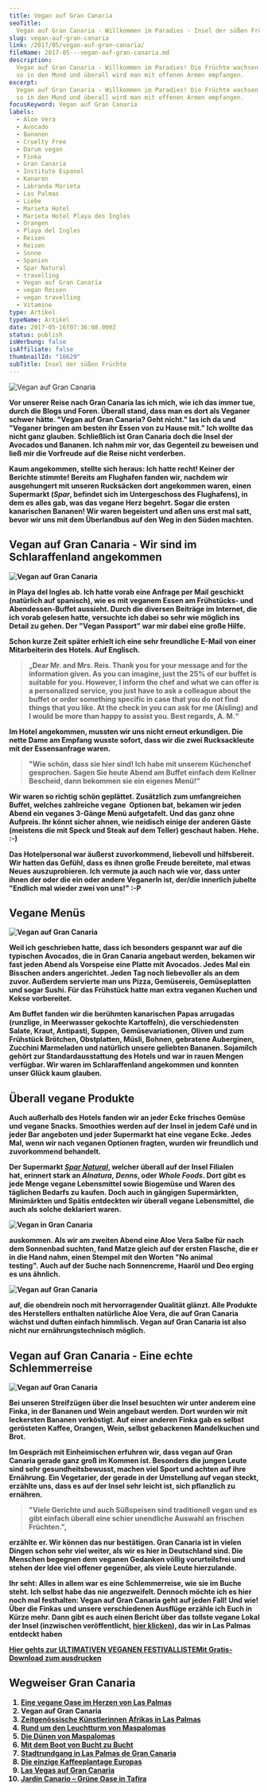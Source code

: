 ```yaml
---
title: Vegan auf Gran Canaria
seoTitle:
  Vegan auf Gran Canaria - Willkommen im Paradies - Insel der süßen Früchte
slug: vegan-auf-gran-canaria
link: /2017/05/vegan-auf-gran-canaria/
fileName: 2017-05---vegan-auf-gran-canaria.md
description:
  Vegan auf Gran Canaria - Willkommen im Paradies! Die Früchte wachsen einem nur
  so in den Mund und überall wird man mit offenen Armen empfangen.
excerpt:
  Vegan auf Gran Canaria - Willkommen im Paradies! Die Früchte wachsen einem nur
  so in den Mund und überall wird man mit offenen Armen empfangen.
focusKeyword: Vegan auf Gran Canaria
labels:
  - Aloe Vera
  - Avocado
  - Bananen
  - Cruelty Free
  - Darum vegan
  - Finka
  - Gran Canaria
  - Instituto Espanol
  - Kanaren
  - Labranda Marieta
  - Las Palmas
  - Liebe
  - Marieta Hotel
  - Marieta Hotel Playa des Ingles
  - Orangen
  - Playa del Ingles
  - Reisen
  - Reisen
  - Sonne
  - Spanien
  - Spar Natural
  - travelling
  - Vegan auf Gran Canaria
  - vegan Reisen
  - vegan travelling
  - Vitamine
type: Artikel
typeName: Artikel
date: 2017-05-16T07:36:08.000Z
status: publish
isWerbung: false
isAffiliate: false
thumbnailId: "16629"
subTitle: Insel der süßen Früchte
---
```


![Vegan auf Gran Canaria](http://cardamonchai.com/wp-content/uploads/2017/05/IMG_2035-640x853.jpg)

<strong>

Vor unserer Reise nach Gran Canaria las ich mich, wie ich das immer tue, durch
die Blogs und Foren. Überall stand, dass man es dort als Veganer schwer hätte.
"Vegan auf Gran Canaria? Geht nicht." las ich da und "Veganer bringen am besten
ihr Essen von zu Hause mit." Ich wollte das nicht ganz glauben. Schließlich ist
Gran Canaria doch die Insel der Avocados und Bananen. Ich nahm mir vor, das
Gegenteil zu beweisen und ließ mir die Vorfreude auf die Reise nicht verderben.

Kaum angekommen, stellte sich heraus: Ich hatte recht! Keiner der Berichte
stimmte! Bereits am Flughafen fanden wir, nachdem wir ausgehungert mit unseren
Rucksäcken dort angekommen waren, einen Supermarkt (<em>Spar</em>, befindet sich
im Untergeschoss des Flughafens), in dem es alles gab, was das vegane Herz
begehrt. Sogar die ersten kanarischen Bananen! Wir waren begeistert und aßen uns
erst mal satt, bevor wir uns mit dem Überlandbus auf den Weg in den Süden
machten.

## Vegan auf Gran Canaria - Wir sind im Schlaraffenland angekommen

![Vegan auf Gran Canaria](http://cardamonchai.com/wp-content/uploads/2017/05/IMG_2039-640x853.jpg)

in Playa del Ingles ab. Ich hatte vorab eine Anfrage per Mail geschickt
(natürlich auf spanisch), wie es mit veganem Essen am Frühstücks- und
Abendessen-Buffet aussieht. Durch die diversen Beiträge im Internet, die ich
vorab gelesen hatte, versuchte ich dabei so sehr wie möglich ins Detail zu
gehen. Der "Vegan Passport" war mir dabei eine große Hilfe.

Schon kurze Zeit später erhielt ich eine sehr freundliche E-Mail von einer
Mitarbeiterin des Hotels. Auf Englisch.

<blockquote>„Dear Mr. and Mrs. Reis. Thank you for your message and for the information given. As you can imagine, just the 25% of our buffet is suitable for you. However, I inform the chef and what we can offer is a personalized service, you just have to ask a colleague about the buffet or order something specific in case that you do not find things that you like. At the check in you can ask for me (Aisling) and I would be more than happy to assist you. Best regards, A. M.“</blockquote>

Im Hotel angekommen, mussten wir uns nicht erneut erkundigen. Die nette Dame am
Empfang wusste sofort, dass wir die zwei Rucksackleute mit der Essensanfrage
waren.

<blockquote>"Wie schön, dass sie hier sind! Ich habe mit unserem Küchenchef gesprochen. Sagen Sie heute Abend am Buffet einfach dem Kellner Bescheid, dann bekommen sie ein eigenes Menü!"</blockquote>

Wir waren so richtig schön geplättet. Zusätzlich zum umfangreichen Buffet,
welches zahlreiche vegane  Optionen bat, bekamen wir jeden Abend ein veganes
3-Gänge Menü aufgetafelt. Und das ganz ohne Aufpreis. Ihr könnt sicher ahnen,
wie neidisch einige der anderen Gäste (meistens die mit Speck und Steak auf dem
Teller) geschaut haben. Hehe. :-)

Das Hotelpersonal war äußerst zuvorkommend, liebevoll und hilfsbereit. Wir
hatten das Gefühl, dass es ihnen große Freude bereitete, mal etwas Neues
auszuprobieren. Ich vermute ja auch nach wie vor, dass unter ihnen der oder die
ein oder andere VeganerIn ist, der/die innerlich jubelte "Endlich mal wieder
zwei von uns!" :-P

## Vegane Menüs

![Vegan auf Gran Canaria](http://cardamonchai.com/wp-content/uploads/2017/05/IMG_2040-640x853.jpg)

Weil ich geschrieben hatte, dass ich besonders gespannt war auf die typischen
Avocados, die in Gran Canaria angebaut werden, bekamen wir fast jeden Abend als
Vorspeise eine Platte mit Avocados. Jedes Mal ein Bisschen anders angerichtet.
Jeden Tag noch liebevoller als an dem zuvor. Außerdem servierte man uns Pizza,
Gemüsereis, Gemüseplatten und sogar Sushi. Für das Frühstück hatte man extra
veganen Kuchen und Kekse vorbereitet.

Am Buffet fanden wir die berühmten kanarischen Papas arrugadas (runzlige, in
Meerwasser gekochte Kartoffeln), die verschiedensten Salate, Kraut, Antipasti,
Suppen, Gemüsevariationen, Oliven und zum Frühstück Brötchen, Obstplatten,
Müsli, Bohnen, gebratene Auberginen, Zucchini Marmeladen und natürlich unsere
geliebten Bananen. Sojamilch gehört zur Standardausstattung des Hotels und war
in rauen Mengen verfügbar. Wir waren im Schlaraffenland angekommen und konnten
unser Glück kaum glauben.

## Überall vegane Produkte

Auch außerhalb des Hotels fanden wir an jeder Ecke frisches Gemüse und vegane
Snacks. Smoothies werden auf der Insel in jedem Café und in jeder Bar angeboten
und jeder Supermarkt hat eine vegane Ecke. Jedes Mal, wenn wir nach veganen
Optionen fragten, wurden wir freundlich und zuvorkommend behandelt.

Der
Supermarkt <a href="http://www.sparnatural.com/" target="_blank" rel="noopener"><em>Spar</em>
<em>Natural</em></a>, welcher überall auf der Insel Filialen
hat,<em> </em>erinnert stark an <em>Alnatura</em>, <em>Denns</em>,
oder <em>Whole Foods</em>. Dort gibt es jede Menge vegane Lebensmittel sowie
Biogemüse und Waren des täglichen Bedarfs zu kaufen. Doch auch in gängigen
Supermärkten, Minimärkten und Spätis entdeckten wir überall vegane Lebensmittel,
die auch als solche deklariert waren.

![Vegan in Gran Canaria](http://cardamonchai.com/wp-content/uploads/2017/05/unnamed-640x640.jpg)

auskommen. Als wir am zweiten Abend eine Aloe Vera Salbe für nach dem Sonnenbad
suchten, fand Matze gleich auf der ersten Flasche, die er in die Hand nahm,
einen Stempel mit den Worten "No animal testing". Auch auf der Suche nach
Sonnencreme, Haaröl und Deo erging es uns ähnlich.

![Vegan auf Gran Canaria](http://cardamonchai.com/wp-content/uploads/2017/05/IMG_2031-640x480.jpg)

auf, die obendrein noch mit hervorragender Qualität glänzt. Alle Produkte des
Herstellers enthalten natürliche Aloe Vera, die auf Gran Canaria wächst und
duften einfach himmlisch. Vegan auf Gran Canaria ist also nicht nur
ernährungstechnisch möglich.

## Vegan auf Gran Canaria - Eine echte Schlemmerreise

![Vegan auf Gran Canaria](http://cardamonchai.com/wp-content/uploads/2017/05/IMG_2037-640x480.jpg)

Bei unseren Streifzügen über die Insel besuchten wir unter anderem eine Finka,
in der Bananen und Wein angebaut werden. Dort wurden wir mit leckersten Bananen
verköstigt. Auf einer anderen Finka gab es selbst gerösteten Kaffee, Orangen,
Wein, selbst gebackenen Mandelkuchen und Brot.

Im Gespräch mit Einheimischen erfuhren wir, dass vegan auf Gran Canaria gerade
ganz groß im Kommen ist. Besonders die jungen Leute sind sehr
gesundheitsbewusst, machen viel Sport und achten auf ihre Ernährung. Ein
Vegetarier, der gerade in der Umstellung auf vegan steckt, erzählte uns, dass es
auf der Insel sehr leicht ist, sich pflanzlich zu ernähren.

<blockquote>"Viele Gerichte und auch Süßspeisen sind traditionell vegan und es gibt einfach überall eine schier unendliche Auswahl an frischen Früchten.",</blockquote>

erzählte er. Wir können das nur bestätigen. Gran Canaria ist in vielen Dingen
schon sehr viel weiter, als wir es hier in Deutschland sind. Die Menschen
begegnen dem veganen Gedanken völlig vorurteilsfrei und stehen der Idee viel
offener gegenüber, als viele Leute hierzulande.

Ihr seht: Alles in allem war es eine Schlemmerreise, wie sie im Buche steht. Ich
selbst habe das nie angezweifelt. Dennoch möchte ich es hier noch mal
festhalten: Vegan auf Gran Canaria geht auf jeden Fall! Und wie! Über die Finkas
und unsere verschiedenen Ausflüge erzähle ich Euch in Kürze mehr. Dann gibt es
auch einen Bericht über das tollste vegane Lokal der Insel (inzwischen
veröffentlicht,
<a href="http://cardamonchai.com/2017/05/la-hierba-luisa-cocina-de-la-huerta/">hier
klicken</a>), das wir in Las Palmas entdeckt haben

<a class="banner banner-green" href="/2015/03/die-ultimative-vegane-festivalliste"><span class="head">Hier
gehts zur ULTIMATIVEN VEGANEN FESTIVALLISTE</span><span class="text">Mit
Gratis-Download zum ausdrucken</span></a>

## Wegweiser Gran Canaria

<ol>
    <li><a href="http://cardamonchai.com/2017/05/la-hierba-luisa-cocina-de-la-huerta/">Eine vegane Oase im Herzen von Las Palmas</a></li>
    <li>Vegan auf Gran Canaria</li>
    <li><a href="http://cardamonchai.com/2017/06/el-iris-de-lucy-las-palmas/">Zeitgenössische Künstlerinnen Afrikas in Las Palmas</a></li>
    <li><a href="http://cardamonchai.com/2017/06/rund-um-den-leuchtturm-von-maspalomas/">Rund um den Leuchtturm von Maspalomas</a></li>
    <li><a href="http://cardamonchai.com/2017/07/die-duenen-von-maspalomas/">Die Dünen von Maspalomas</a></li>
    <li><a href="http://cardamonchai.com/2017/07/gran-canaria-der-sueden/">Mit dem Boot von Bucht zu Bucht</a></li>
    <li><a href="http://cardamonchai.com/2017/08/las-palmas-de-gran-canaria/">Stadtrundgang in Las Palmas de Gran Canaria</a></li>
    <li><a href="http://cardamonchai.com/2017/09/die-einzige-kaffeeplantage-europas/">Die einzige Kaffeeplantage Europas</a></li>
    <li><a href="http://cardamonchai.com/2017/09/bananen-papayas-und-esel-las-vegas-auf-gran-canaria/">Las Vegas auf Gran Canaria</a></li>
    <li><a href="http://cardamonchai.com/2017/09/jardin-canario-gruene-oase-in-tafira/">Jardín Canario – Grüne Oase in Tafira</a></li>
</ol>
